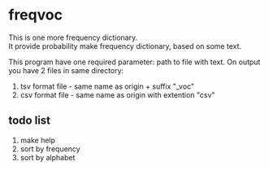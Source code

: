 # freqvoc
This is one more frequency dictionary.  
It provide probability make frequency dictionary, based on some text.

This program have one required parameter: path to file with text.
On output you have 2 files in same directory:
1) tsv format file - same name as origin + suffix "_voc"
2) csv format file - same name as origin with extention "csv"

## todo list
1) make help
2) sort by frequency
3) sort by alphabet
